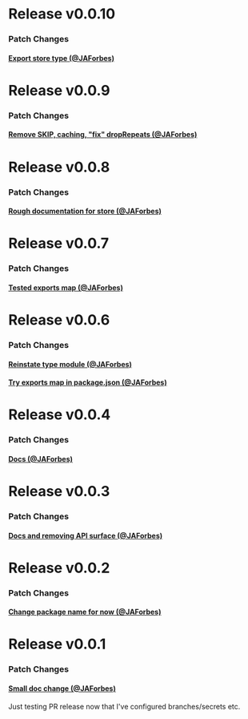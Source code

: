 
# Release v0.0.10

### Patch Changes

#### [Export store type (@JAForbes)](https://github.com/JAForbes/S/pull/25)

# Release v0.0.9

### Patch Changes

#### [Remove SKIP, caching, "fix" dropRepeats (@JAForbes)](https://github.com/JAForbes/S/pull/23)

# Release v0.0.8

### Patch Changes

#### [Rough documentation for store (@JAForbes)](https://github.com/JAForbes/S/pull/18)

# Release v0.0.7

### Patch Changes

#### [Tested exports map (@JAForbes)](https://github.com/JAForbes/S/pull/16)

# Release v0.0.6

### Patch Changes

#### [Reinstate type module (@JAForbes)](https://github.com/JAForbes/S/pull/14)


#### [Try exports map in package.json (@JAForbes)](https://github.com/JAForbes/S/pull/12)

# Release v0.0.4

### Patch Changes

#### [Docs (@JAForbes)](https://github.com/JAForbes/S/pull/10)

# Release v0.0.3

### Patch Changes

#### [Docs and removing API surface (@JAForbes)](https://github.com/JAForbes/S/pull/8)

# Release v0.0.2

### Patch Changes

#### [Change package name for now (@JAForbes)](https://github.com/JAForbes/S/pull/6)

# Release v0.0.1

### Patch Changes

#### [Small doc change (@JAForbes)](https://github.com/JAForbes/S/pull/4)

Just testing PR release now that I've configured branches/secrets etc.
